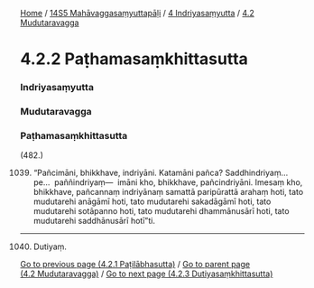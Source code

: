 
[Home](/) / [14S5 Mahāvaggasaṃyuttapāḷi](/tipitaka/14S5.md) / [4 Indriyasaṃyutta](/tipitaka/14S5/4.md) / [4.2 Mudutaravagga](/tipitaka/14S5/4/4.2.md)

# 4.2.2 Paṭhamasaṃkhittasutta

### Indriyasaṃyutta

### Mudutaravagga

### Paṭhamasaṃkhittasutta

(482.)

1039. “Pañcimāni, bhikkhave, indriyāni. Katamāni pañca? Saddhindriyaṃ…pe…  paññindriyaṃ—  imāni kho, bhikkhave, pañcindriyāni. Imesaṃ kho, bhikkhave, pañcannaṃ indriyānaṃ samattā paripūrattā arahaṃ hoti, tato mudutarehi anāgāmī hoti, tato mudutarehi sakadāgāmī hoti, tato mudutarehi sotāpanno hoti, tato mudutarehi dhammānusārī hoti, tato mudutarehi saddhānusārī hotī”ti.

---

1040. Dutiyaṃ.



[Go to previous page (4.2.1 Paṭilābhasutta)](/tipitaka/14S5/4/4.2/4.2.1.md) / [Go to parent page (4.2 Mudutaravagga)](/tipitaka/14S5/4/4.2.md) / [Go to next page (4.2.3 Dutiyasaṃkhittasutta)](/tipitaka/14S5/4/4.2/4.2.3.md)


